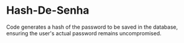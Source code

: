 # Hash-De-Senha

Code generates a hash of the password to be saved in the database, ensuring the user's actual password remains uncompromised.
